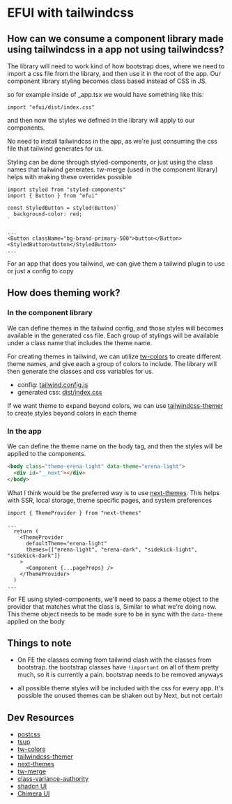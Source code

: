 # EFUI with tailwindcss

## How can we consume a component library made using tailwindcss in a app not using tailwindcss?

The library will need to work kind of how bootstrap does, where we need to import a css file from the library, and then use it in the root of the app. Our component library styling becomes class based instead of CSS in JS.

so for example inside of \_app.tsx we would have something like this:

```tsx
import "efui/dist/index.css"
```

and then now the styles we defined in the library will apply to our components.

No need to install tailwindcss in the app, as we're just consuming the css file that tailwind generates for us.

Styling can be done through styled-components, or just using the class names that tailwind generates. tw-merge (used in the component library) helps with making these overrides possible

```tsx
import styled from "styled-components"
import { Button } from "efui"

const StyledButton = styled(Button)`
  background-color: red;
`

...
<Button className="bg-brand-primary-500">button</Button>
<StyledButton>button</StyledButton>
...
```

For an app that does you tailwind, we can give them a tailwind plugin to use or just a config to copy

## How does theming work?

### In the component library

We can define themes in the tailwind config, and those styles will becomes available in the generated css file. Each group of stylings will be available under a class name that includes the theme name.

For creating themes in tailwind, we can utilize [tw-colors](https://github.com/L-Blondy/tw-colors) to create different theme names, and give each a group of colors to include. The library will then generate the classes and css variables for us.

- config: [tailwind.config.js]()
- generated css: [dist/index.css]()

If we want theme to expand beyond colors, we can use [tailwindcss-themer](https://github.com/RyanClementsHax/tailwindcss-themer) to create styles beyond colors in each theme

### In the app

We can define the theme name on the body tag, and then the styles will be applied to the components.

```html
<body class="theme-erena-light" data-theme="erena-light">
  <div id="__next"></div>
</body>
```

What I think would be the preferred way is to use [next-themes](https://github.com/pacocoursey/next-themes#differing-dom-attribute-and-theme-name). This helps with SSR, local storage, theme specific pages, and system preferences

```tsx
import { ThemeProvider } from "next-themes"

...
  return (
    <ThemeProvider
      defaultTheme="erena-light"
      themes={["erena-light", "erena-dark", "sidekick-light", "sidekick-dark"]}
    >
      <Component {...pageProps} />
    </ThemeProvider>
  )
...
```

For FE using styled-components, we'll need to pass a theme object to the provider that matches what the class is, Similar to what we're doing now. This theme object needs to be made sure to be in sync with the `data-theme` applied on the body

## Things to note

- On FE the classes coming from tailwind clash with the classes from bootstrap. the bootstrap classes have `!important` on all of them pretty much, so it is currently a pain. bootstrap needs to be removed anyways

- all possible theme styles will be included with the css for every app. It's possible the unused themes can be shaken out by Next, but not certain

## Dev Resources

- [postcss](https://github.com/postcss/postcss-cli)
- [tsup](https://tsup.egoist.dev/#usage)
- [tw-colors](https://github.com/L-Blondy/tw-colors)
- [tailwindcss-themer](https://github.com/RyanClementsHax/tailwindcss-themer)
- [next-themes](https://github.com/pacocoursey/next-themes#differing-dom-attribute-and-theme-name)
- [tw-merge](https://github.com/dcastil/tailwind-merge)
- [class-variance-authority](https://github.com/joe-bell/cva)
- [shadcn UI](https://ui.shadcn.com/)
- [Chimera UI](https://www.chimera-ui.com/docs/introduction)
